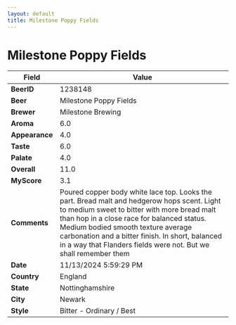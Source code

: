 ```yaml
---
layout: default
title: Milestone Poppy Fields
---
```


# Milestone Poppy Fields

| Field         | Value     |
|---------------|-----------|
| **BeerID** | 1238148 |
| **Beer** | Milestone Poppy Fields |
| **Brewer** | Milestone Brewing |
| **Aroma** | 6.0 |
| **Appearance** | 4.0 |
| **Taste** | 6.0 |
| **Palate** | 4.0 |
| **Overall** | 11.0 |
| **MyScore** | 3.1 |
| **Comments** | Poured copper body white lace top.  Looks the part. Bread malt and hedgerow hops  scent. Light to medium sweet to bitter with more bread malt than hop in a close race for balanced status. Medium bodied smooth texture average carbonation and a bitter finish.  In short, balanced in a way that Flanders fields were not. But we shall remember them  |
| **Date** | 11/13/2024 5:59:29 PM |
| **Country** | England |
| **State** | Nottinghamshire |
| **City** | Newark |
| **Style** | Bitter - Ordinary / Best |
